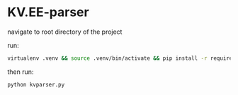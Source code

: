 # KV.EE-parser

navigate to root directory of the project

run:
```sh
virtualenv .venv && source .venv/bin/activate && pip install -r requirements.txt
```

then run:
```sh
python kvparser.py
```
